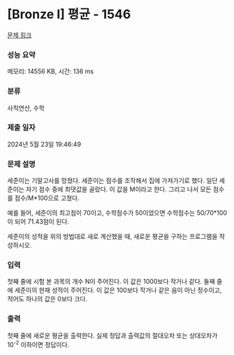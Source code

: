 # [Bronze I] 평균 - 1546 

[문제 링크](https://www.acmicpc.net/problem/1546) 

### 성능 요약

메모리: 14556 KB, 시간: 136 ms

### 분류

사칙연산, 수학

### 제출 일자

2024년 5월 23일 19:46:49

### 문제 설명

<p>세준이는 기말고사를 망쳤다. 세준이는 점수를 조작해서 집에 가져가기로 했다. 일단 세준이는 자기 점수 중에 최댓값을 골랐다. 이 값을 M이라고 한다. 그리고 나서 모든 점수를 점수/M*100으로 고쳤다.</p>

<p>예를 들어, 세준이의 최고점이 70이고, 수학점수가 50이었으면 수학점수는 50/70*100이 되어 71.43점이 된다.</p>

<p>세준이의 성적을 위의 방법대로 새로 계산했을 때, 새로운 평균을 구하는 프로그램을 작성하시오.</p>

### 입력 

 <p>첫째 줄에 시험 본 과목의 개수 N이 주어진다. 이 값은 1000보다 작거나 같다. 둘째 줄에 세준이의 현재 성적이 주어진다. 이 값은 100보다 작거나 같은 음이 아닌 정수이고, 적어도 하나의 값은 0보다 크다.</p>

### 출력 

 <p>첫째 줄에 새로운 평균을 출력한다. 실제 정답과 출력값의 절대오차 또는 상대오차가 10<sup>-2</sup> 이하이면 정답이다.</p>

